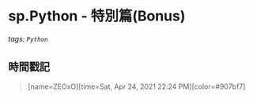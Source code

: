 # sp.Python - 特別篇(Bonus)

###### tags: `Python`



## 時間戳記

> [name=ZEOxO][time=Sat, Apr 24, 2021 22:24 PM][color=#907bf7]